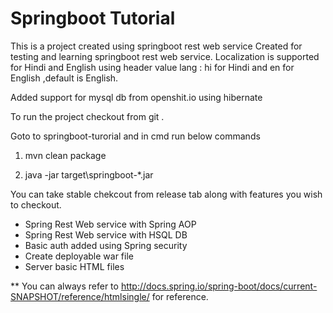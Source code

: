 # Springboot Tutorial

This is a project created using  springboot rest web service 
Created for testing and learning springboot rest web service.
Localization is supported for Hindi and English using header value lang : hi for Hindi and en for English ,default is English.

Added support for mysql db from openshit.io using hibernate 

To run the project checkout from git .

Goto to springboot-turorial and in cmd run below commands 


1) mvn clean package

2) java -jar target\springboot-*.jar

You can take stable chekcout from release tab along with features you wish to checkout.

* Spring Rest Web service with Spring AOP
* Spring Rest Web service with HSQL DB
* Basic auth added using Spring security 
* Create deployable war file
* Server basic HTML files 
 
 
 
 ** You can always refer to http://docs.spring.io/spring-boot/docs/current-SNAPSHOT/reference/htmlsingle/ for reference.
